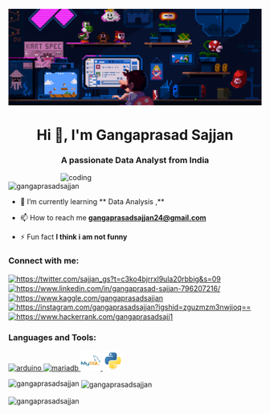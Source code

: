 ![logo](https://github.com/gangaprasadsajjan/gangaprasadsajjan/blob/main/bannerr.gif)
<h1 align="center">Hi 👋, I'm Gangaprasad Sajjan</h1>
<h3 align="center">A passionate Data Analyst from India</h3>
<img align="right" alt="coding"width="400"src="https://user-images.githubusercontent.com/55389276/140866485-8fb1c876-9a8f-4d6a-98dc-08c4981eaf70.gif"
<p align="left"> <img src="https://komarev.com/ghpvc/?username=gangaprasadsajjan&label=Profile%20views&color=0e75b6&style=flat" alt="gangaprasadsajjan" /> </p>

- 🌱 I’m currently learning ** Data Analysis ,**

- 📫 How to reach me **gangaprasadsajjan24@gmail.com**

- ⚡ Fun fact **I think i am not funny**

<h3 align="left">Connect with me:</h3>
<p align="left">
<a href="https://twitter.com/https://twitter.com/sajjan_gs?t=c3ko4bjrrxl9ula20rbbig&s=09" target="blank"><img align="center" src="https://raw.githubusercontent.com/rahuldkjain/github-profile-readme-generator/master/src/images/icons/Social/twitter.svg" alt="https://twitter.com/sajjan_gs?t=c3ko4bjrrxl9ula20rbbig&s=09" height="30" width="40" /></a>
<a href="https://linkedin.com/in/https://www.linkedin.com/in/gangaprasad-sajjan-796207216/" target="blank"><img align="center" src="https://raw.githubusercontent.com/rahuldkjain/github-profile-readme-generator/master/src/images/icons/Social/linked-in-alt.svg" alt="https://www.linkedin.com/in/gangaprasad-sajjan-796207216/" height="30" width="40" /></a>
<a href="https://kaggle.com/https://www.kaggle.com/gangaprasadsajjan" target="blank"><img align="center" src="https://raw.githubusercontent.com/rahuldkjain/github-profile-readme-generator/master/src/images/icons/Social/kaggle.svg" alt="https://www.kaggle.com/gangaprasadsajjan" height="30" width="40" /></a>
<a href="https://instagram.com/https://instagram.com/gangaprasadsajjan?igshid=zguzmzm3nwjioq==" target="blank"><img align="center" src="https://raw.githubusercontent.com/rahuldkjain/github-profile-readme-generator/master/src/images/icons/Social/instagram.svg" alt="https://instagram.com/gangaprasadsajjan?igshid=zguzmzm3nwjioq==" height="30" width="40" /></a>
<a href="https://www.hackerrank.com/https://www.hackerrank.com/gangaprasadsajj1" target="blank"><img align="center" src="https://raw.githubusercontent.com/rahuldkjain/github-profile-readme-generator/master/src/images/icons/Social/hackerrank.svg" alt="https://www.hackerrank.com/gangaprasadsajj1" height="30" width="40" /></a>
</p>

<h3 align="left">Languages and Tools:</h3>
<p align="left"> <a href="https://www.arduino.cc/" target="_blank" rel="noreferrer"> <img src="https://cdn.worldvectorlogo.com/logos/arduino-1.svg" alt="arduino" width="40" height="40"/> </a> <a href="https://mariadb.org/" target="_blank" rel="noreferrer"> <img src="https://www.vectorlogo.zone/logos/mariadb/mariadb-icon.svg" alt="mariadb" width="40" height="40"/> </a> <a href="https://www.mysql.com/" target="_blank" rel="noreferrer"> <img src="https://raw.githubusercontent.com/devicons/devicon/master/icons/mysql/mysql-original-wordmark.svg" alt="mysql" width="40" height="40"/> </a> <a href="https://www.python.org" target="_blank" rel="noreferrer"> <img src="https://raw.githubusercontent.com/devicons/devicon/master/icons/python/python-original.svg" alt="python" width="40" height="40"/> </a> </p>

<p><img align="left" src="https://github-readme-stats.vercel.app/api/top-langs?username=gangaprasadsajjan&show_icons=true&locale=en&layout=compact" alt="gangaprasadsajjan" /></p>

<p>&nbsp;<img align="center" src="https://github-readme-stats.vercel.app/api?username=gangaprasadsajjan&show_icons=true&locale=en" alt="gangaprasadsajjan" /></p>

<p><img align="center" src="https://github-readme-streak-stats.herokuapp.com/?user=gangaprasadsajjan&" alt="gangaprasadsajjan" /></p>
